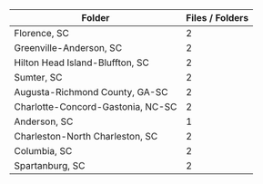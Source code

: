 | Folder                            |   Files / Folders |
|-----------------------------------|-------------------|
| Florence, SC                      |                 2 |
| Greenville-Anderson, SC           |                 2 |
| Hilton Head Island-Bluffton, SC   |                 2 |
| Sumter, SC                        |                 2 |
| Augusta-Richmond County, GA-SC    |                 2 |
| Charlotte-Concord-Gastonia, NC-SC |                 2 |
| Anderson, SC                      |                 1 |
| Charleston-North Charleston, SC   |                 2 |
| Columbia, SC                      |                 2 |
| Spartanburg, SC                   |                 2 |